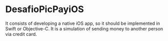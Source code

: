 # DesafioPicPayiOS
It consists of developing a native iOS app, so it should be implemented in Swift or Objective-C. It is a simulation of sending money to another person via credit card.
